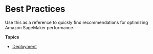 # Best Practices<a name="best-pratices"></a>

Use this as a reference to quickly find recommendations for optimizing Amazon SageMaker performance\.

**Topics**
+ [Deployment](deployment-best-pratices.md)